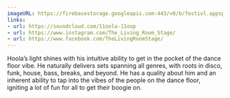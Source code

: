 ```yaml
---
imageURL: https://firebasestorage.googleapis.com:443/v0/b/festivl.appspot.com/o/userContent%2FAC076A88-1DAE-469F-B5A5-A129EBF074CF.png?alt=media&token=7df65f80-f06a-4bb0-82fa-e83bd726b1e2
links:
- url: https://soundcloud.com/11oola-11oop
- url: https://www.instagram.com/The_Living_Room_Stage/
- url: https://www.facebook.com/TheLivingRoomStage/
---
```

Hoola’s light shines with his intuitive ability to get in the pocket of the dance floor vibe. He naturally delivers sets spanning all genres, with roots in disco, funk, house, bass, breaks, and beyond. He has a quality about him and an inherent ability to tap into the vibes of the people on the dance floor, igniting a lot of fun for all to get their boogie on.